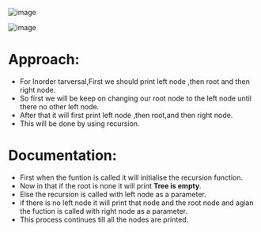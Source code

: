![image](https://github.com/user-attachments/assets/84a43b75-f672-4f4c-8ad9-06012fec4cc9)

![image](https://github.com/user-attachments/assets/640acb5f-8656-48a4-8fd4-322c03d8ac4b)

# Approach:
- For Inorder tarversal,First we should print left node ,then root and then right node.
- So first we will be keep on changing our root node to the left node until there no other left node.
- After that it will first print left node ,then root,and then right node.
- This will be done by using recursion.

# Documentation:

- First when the funtion is called it will initialise the recursion function.
- Now in that if the root is none it will print **Tree is empty**.
- Else the recursion is called with left node as a parameter.
- if there is no left node it will print that node and the root node and agian the fuction is called with right node as a parameter.
- This process continues till all the nodes are printed.

